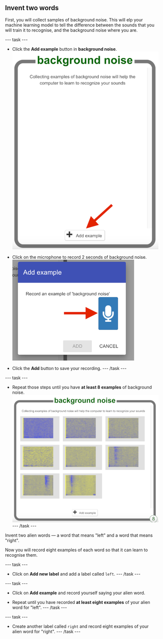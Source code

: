 ## Invent two words

First, you will collect samples of background noise. This will elp your machine learning model to tell the difference between the sounds that you will train it to recognise, and the background noise where you are.

--- task ---
+ Click the **Add example** button in **background noise**.
![Arrow pointing to the add example button](images/background-noise.png)

+ Click on the microphone to record 2 seconds of background noise.
![Arrow pointing to microphone button](images/record-button.png)

+ Click the **Add** button to save your recording.
--- /task ---

--- task ---
+ Repeat those steps until you have **at least 8 examples** of background noise.
![bucket filled with 8 background examples](images/8-background.png)
--- /task ---

Invent two alien words — a word that means "left" and a word that means "right".

Now you will record eight examples of each word so that it can learn to recognise them.

--- task ---
+ Click on **Add new label** and add a label called `left`.
--- /task ---

--- task ---
+ Click on **Add example** and record yourself saying your alien word. 

+ Repeat until you have recorded **at least eight examples** of your alien word for "left".
--- /task ---

--- task ---
+ Create another label called `right` and record eight examples of your alien word for "right". 
--- /task ---
